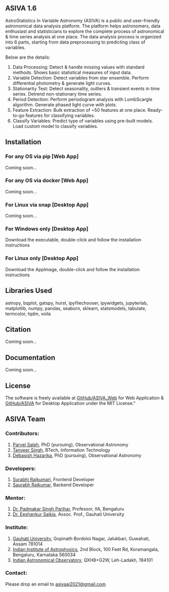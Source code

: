 ## ASIVA 1.6

AstroStatistics In Variable Astronomy (ASIVA) is a public and user-friendly astronomical data analysis platform. The platform helps astronomers, data enthusiast and statisticians to explore the complete process of astronomical & time series analysis at one place. The data analysis process is organized into 6 parts, starting from data preprocessing to predicting class of variables. 

Below are the details:
1. Data Processing: Detect & handle missing values with standard methods. Shows basic statistical measures of input data.
2. Variable Detection: Detect variables from star ensemble. Perform differential photometry & generate light curves.
3. Stationarity Test: Detect seasonality, outliers & transient events in time series. Detrend non-stationary time series.
4. Period Detection: Perform periodogram analysis with LombScargle algorithm. Generate phased light curve with plots.
5. Feature Extraction: Bulk extraction of ~50 features at one place. Ready-to-go features for classifying variables.
6. Classify Variables: Predict type of variables using pre-built models. Load custom model to classify variables.

## Installation

### For any OS via pip [Web App]
Coming soon...

### For any OS via docker [Web App]
Coming soon...

### For Linux via snap [Desktop App]
Coming soon...

### For Windows only [Desktop App]
Download the executable, double-click and follow the installation instructions

### For Linux only [Desktop App]
Download the AppImage, double-click and follow the installation instructions


## Libraries Used

astropy, bqplot, gatspy, hurst, ipyfilechooser, ipywidgets, jupyterlab, matplotlib, numpy, pandas, seaborn, sklearn, statsmodels, tabulate, termcolor, tqdm, voila


## Citation
Coming soon...


## Documentation
Coming soon...

## License

The software is freely available at [GitHub/ASIVA_Web](https://github.com/asivaai/asiva_nb) for Web Application & [GitHub/ASIVA](https://github.com/asivaai/asiva_qt) for Desktop Application under the MIT License."

## ASIVA Team

### Contributors:
1. [Parvej Saleh](https://linkedin.com/in/parvejsaleh/), PhD (pursuing), Observational Astronomy
2. [Tanveer Singh](https://linkedin.com/in/tanveer-singh-250b02194/), BTech, Information Technology
3. [Debasish Hazarika](https://linkedin.com/in/hazarikadebasish/), PhD (pursuing), Observational Astronomy

### Developers:
1. [Surabhi Rajkumari](https://www.linkedin.com/in/surabhi-rajkumari-789b681a7), Frontend Developer
2. [Saurabh Rajkumar](https://www.linkedin.com/in/saurabh-rajkumar-5401611b2/), Backend Developer

### Mentor:
1. [Dr. Padmakar Singh Parihar](https://www.iiap.res.in/user/57), Professor, IIA, Bengaluru
2. [Dr. Eeshankur Saikia](https://linkedin.com/in/eeshankur-saikia-81193284/), Assoc. Prof., Gauhati University

### Institute:
1. [Gauhati University](https://www.gauhati.ac.in/), Gopinath Bordoloi Nagar, Jalukbari, Guwahati, Assam 781014
2. [Indian Institute of Astrophysics](https://www.iiap.res.in/), 2nd Block, 100 Feet Rd, Koramangala, Bengaluru, Karnataka 560034
3. [Indian Astronomical Observatory](https://www.iiap.res.in/?q=iao.htm), QXH8+G2W, Leh-Ladakh, 194101

### Contact:
Please drop an email to [asivaai2021@gmail.com](mailto:asivaai2021@gmail.com)
